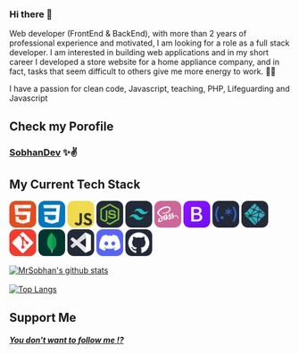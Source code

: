 ### Hi there 👋

Web developer (FrontEnd & BackEnd), with more than 2 years of professional experience and motivated, I am looking for a role as a full stack developer. I am interested in building web applications and in my short career I developed a store website for a home appliance company, and in fact, tasks that seem difficult to others give me more energy to work. 🍲🥡

I have a passion for clean code, Javascript, teaching, PHP, Lifeguarding and Javascript

## Check my Porofile

### [SobhanDev](https://mrsobhan.github.io/sobhandev/) ✨✌️

## My Current Tech Stack

<img src="https://github.com/tandpfun/skill-icons/blob/main/icons/HTML.svg" width="48" title="HTML"> <img src="https://github.com/tandpfun/skill-icons/blob/main/icons/CSS.svg" width="48" title="CSS"> <img src="https://github.com/tandpfun/skill-icons/blob/main/icons/JavaScript.svg" width="48" title="Javascript"> <img src="https://github.com/tandpfun/skill-icons/blob/main/icons/NodeJS-Dark.svg" width="48" title="Node.js"> <img src="https://github.com/tandpfun/skill-icons/blob/main/icons/TailwindCSS-Dark.svg" width="48" title="TailWindCss"> <img src="https://github.com/tandpfun/skill-icons/blob/main/icons/Sass.svg" width="48" title="Sass"> <img src="https://github.com/tandpfun/skill-icons/blob/main/icons/Bootstrap.svg" width="48"> <img src="https://github.com/tandpfun/skill-icons/blob/main/icons/Regex-Dark.svg" width="48" title="Regex"> <img src="https://github.com/tandpfun/skill-icons/blob/main/icons/Netlify-Dark.svg" width="48" title="Netlify"> <img src="https://github.com/tandpfun/skill-icons/blob/main/icons/Git.svg" width="48" title="Git"> <img src="https://github.com/tandpfun/skill-icons/blob/main/icons/MongoDB.svg" width="48" title="MongoDB"> <img src="https://github.com/tandpfun/skill-icons/blob/main/icons/VSCode-Dark.svg" width="48" title="Vscode"> <img src="https://github.com/tandpfun/skill-icons/blob/main/icons/Discord.svg" width="48" title="Discord"> <img src="https://github.com/tandpfun/skill-icons/blob/main/icons/Github-Dark.svg" width="48" title="Github">



[![MrSobhan's github stats](https://github-readme-stats.vercel.app/api?username=MrSobhan&show_icons=true&theme=tokyonight)](https://github.com/MrSobhan/)
  <br/>
  <br/>
  [![Top Langs](https://github-readme-stats.vercel.app/api/top-langs/?username=MrSobhan&layout=compact)](https://github.com/anuraghazra/github-readme-stats)

## Support Me

<div>
  <a href="https://t.me/soobhhan">
  <h5>You don't want to follow me !?</h5>
  </a>
</div>

